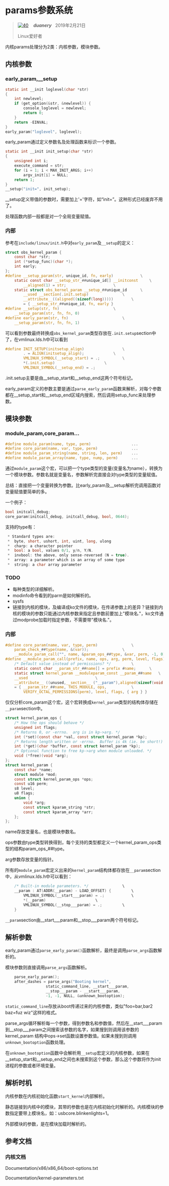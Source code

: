 # params参数系统

> [![40](https://github.com/duanery/picture/blob/master/github/github_black_40px.png)](https://duanery.github.io)
> &nbsp;&nbsp;
> ***duanery*** &nbsp;
> 2019年2月21日
>
> Linux爱好者

内核params处理分为2类：内核参数，模块参数。

## 内核参数

### early_param,__setup

```c
static int __init loglevel(char *str)
{
	int newlevel;
	if (get_option(&str, &newlevel)) {
		console_loglevel = newlevel;
		return 0;
	}
	return -EINVAL;
}
early_param("loglevel", loglevel);
```

early_param通过定义参数名及处理函数来标识一个参数。

```c
static int __init init_setup(char *str)
{
	unsigned int i;
	execute_command = str;
	for (i = 1; i < MAX_INIT_ARGS; i++)
		argv_init[i] = NULL;
	return 1;
}
__setup("init=", init_setup);
```

__setup定义带值的参数时，需要加上'='字符，如“init=”。这种形式已经废弃不用了。

处理函数内部一般都是对一个全局变量赋值。

### 内部

参考在`include/linux/init.h`中对`early_param`及`__setup`的定义：

```c
struct obs_kernel_param {
	const char *str;
	int (*setup_func)(char *);
	int early;
};
#define __setup_param(str, unique_id, fn, early)			\
	static const char __setup_str_##unique_id[] __initconst		\
		__aligned(1) = str; 					\
	static struct obs_kernel_param __setup_##unique_id		\
		__used __section(.init.setup)				\
		__attribute__((aligned((sizeof(long)))))		\
		= { __setup_str_##unique_id, fn, early }
#define __setup(str, fn)						\
	__setup_param(str, fn, fn, 0)
#define early_param(str, fn)						\
	__setup_param(str, fn, fn, 1)
```

可以看到参数最终转换成`obs_kernel_param`类型存放在`.init.setup`section中了，在vmlinux.lds.h中可以看到

```c
#define INIT_SETUP(initsetup_align)					\
		. = ALIGN(initsetup_align);				\
		VMLINUX_SYMBOL(__setup_start) = .;			\
		*(.init.setup)						\
		VMLINUX_SYMBOL(__setup_end) = .;
```

.init.setup主要是由\__setup_start和__setup_end这两个符号标记。

early_param定义的参数主要是通过`parse_early_param`函数来解析，对每个参数都在\__setup_start和__setup_end区域内搜索，然后调用setup_func来处理参数。

## 模块参数

### module_param,core_param...

```c
#define module_param(name, type, perm)					...
#define core_param(name, var, type, perm)				...
#define module_param_string(name, string, len, perm)	...
#define module_param_array(name, type, nump, perm)	 	...
```

通过`module_param`这个宏，可以把一个type类型的变量(变量名为name），转换为一个模块参数。参数名就是变量名，参数解析完直接会对type类型的变量赋值。

总结：直接把一个变量转换为参数。比early_param及__setup解析完调用函数对变量赋值要简单的多。

一个例子：

```c
bool initcall_debug;
core_param(initcall_debug, initcall_debug, bool, 0644);
```

支持的type有：

```c
 * Standard types are:
 *	byte, short, ushort, int, uint, long, ulong
 *	charp: a character pointer
 *	bool: a bool, values 0/1, y/n, Y/N.
 *	invbool: the above, only sense-reversed (N = true).
 *  array: a parameter which is an array of some type
 *  string: a char array parameter
```

### TODO

- 每种类型的详细解析。
- modinfo命令看到的parm是如何解析的。
- sysfs
- 链接到内核的模块，及编译成ko文件的模块，在传递参数上的差异？链接到内核的模块的参数只能通过内核参数来指定且参数前要加上"模块名."，ko文件通过modprobe加载时指定参数，不需要带"模块名."。

### 内部

```c
#define core_param(name, var, type, perm)				\
	param_check_##type(name, &(var));				\
	__module_param_call("", name, &param_ops_##type, &var, perm, -1, 0)
#define __module_param_call(prefix, name, ops, arg, perm, level, flags)	\
	/* Default value instead of permissions? */			\
	static const char __param_str_##name[] = prefix #name;		\
	static struct kernel_param __moduleparam_const __param_##name	\
	__used								\
    __attribute__ ((unused,__section__ ("__param"),aligned(sizeof(void *)))) \
	= { __param_str_##name, THIS_MODULE, ops,			\
	    VERIFY_OCTAL_PERMISSIONS(perm), level, flags, { arg } }

```

仅仅分析core_param这个宏，这个宏转换成`kernel_param`类型的结构体存储在`__param`section中。

```c
struct kernel_param_ops {
	/* How the ops should behave */
	unsigned int flags;
	/* Returns 0, or -errno.  arg is in kp->arg. */
	int (*set)(const char *val, const struct kernel_param *kp);
	/* Returns length written or -errno.  Buffer is 4k (ie. be short!) */
	int (*get)(char *buffer, const struct kernel_param *kp);
	/* Optional function to free kp->arg when module unloaded. */
	void (*free)(void *arg);
};
struct kernel_param {
	const char *name;
	struct module *mod;
	const struct kernel_param_ops *ops;
	const u16 perm;
	s8 level;
	u8 flags;
	union {
		void *arg;
		const struct kparam_string *str;
		const struct kparam_array *arr;
	};
};
```

name存放变量名，也是模块参数名。

ops参数由type类型转换得到，每个支持的类型都定义一个kernel_param_ops类型的结构param_ops_##type。

arg参数存放变量的指针。

所有的`module_param`宏定义出来的`kernel_param`结构体都存放在`__param`section中，从vmlinux.lds.h中可以看到：

```c
	/* Built-in module parameters. */				\
	__param : AT(ADDR(__param) - LOAD_OFFSET) {			\
		VMLINUX_SYMBOL(__start___param) = .;			\
		*(__param)						\
		VMLINUX_SYMBOL(__stop___param) = .;			\
	}
```

`__param`section由\_\_start\_\_\_param和\_\_stop\_\_\_param两个符号标记。

## 解析参数

early_param通过`parse_early_param()`函数解析，最终是调用`parse_args`函数解析的。

模块参数则直接调用`parse_args`函数解析。

```c
	parse_early_param();
	after_dashes = parse_args("Booting kernel",
				  static_command_line, __start___param,
				  __stop___param - __start___param,
				  -1, -1, NULL, &unknown_bootoption);
```

`static_command_line`存放从boot传递过来的内核参数，类似"foo=bar,bar2 baz=fuz wiz"这样的格式。

parse_args循环解析每一个参数，得到参数名和参数值，然后在\_\_start\_\_\_param到\_\_stop\_\_\_param之间搜索该参数的名字，如果搜到则调用该参数的kernel_param 结构中ops->set函数设置参数值。如果未搜到则调用`unknown_bootoption`函数处理。

在`unknown_bootoption`函数中会解析用`__setup`宏定义的内核参数，如果在\__setup_start和__setup_end之间也未搜索到这个参数，那么这个参数将作为init进程的参数或者环境变量。

## 解析时机

内核参数在内核初始化函数`start_kernel`内部解析。

静态链接到内核中的模块，其带的参数也是在内核初始化时解析的。内核模块的参数指定要带上模块名，如：usbcore.blinkenlights=1。

外部模块的参数，是在模块加载时解析的。

## 参考文档

### 内核文档

Documentation/x86/x86_64/boot-options.txt

Documentation/kernel-parameters.txt